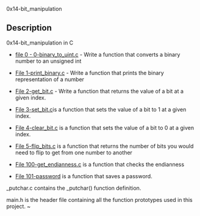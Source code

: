0x14-bit_manipulation

## Description
0x14-bit_manipulation in C
- [file 0 - 0-binary_to_uint.c](./0-binary_to_uint.c) - Write a function that converts a binary number to an unsigned int

- [File 1-print_binary.c](./1-print_binary.c) - Write a function that prints the binary representation of a number

- [File 2-get_bit.c](./2-get_bit.c) - Write a function that returns the value of a bit at a given index.

- [File 3-set_bit.c](./3-set_bit.c)is a function that sets the value of a bit to 1 at a given index.

- [File 4-clear_bit.c](./4-clear_bit.c) is a function that sets the value of a bit to 0 at a given index.

- [File 5-flip_bits.c](./5-flip_bits.c) is a function that returns the number of bits you would need to flip to get from one number to another

- [File 100-get_endianness.c](./100-get_endianness.c) is a function that checks the endianness

- [File 101-password](./101-password) is a function that saves a password.

_putchar.c contains the _putchar() function definition.

main.h is the header file containing all the function prototypes used in this project.
~      

